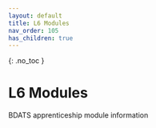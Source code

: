 ```yaml
---
layout: default
title: L6 Modules
nav_order: 105
has_children: true
---
```


{: .no_toc }

# L6 Modules

BDATS apprenticeship module information